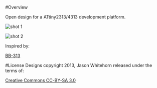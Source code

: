 #Overview

Open design for a ATtiny2313/4313 development platform.

![shot 1](https://raw.github.com/jwhitehorn/ATtiny-313/master/images/shot%201.jpg)

![shot 2](https://raw.github.com/jwhitehorn/ATtiny-313/master/images/shot%202.jpg)

Inspired by:

[BB-313](http://www.johngineer.com/projects/bb313/)

#License
Designs copyright 2013, Jason Whitehorn released under the terms of:

[Creative Commons CC-BY-SA 3.0](http://creativecommons.org/licenses/by-sa/3.0/us/)
